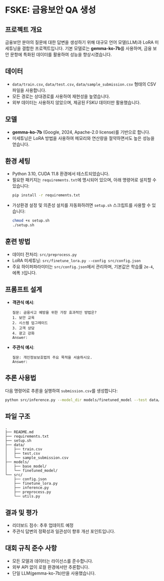 # FSKE: 금융보안 QA 생성

## 프로젝트 개요
금융보안 분야의 질문에 대한 답변을 생성하기 위해 대규모 언어 모델(LLM)과 LoRA 미세튜닝을 결합한 프로젝트입니다. 기본 모델로는 **gemma-ko-7b**를 사용하며, 금융 보안 문항에 특화된 데이터를 활용하여 성능을 향상시켰습니다.

## 데이터
- `data/train.csv`, `data/test.csv`, `data/sample_submission.csv` 형태의 CSV 파일을 사용합니다.
- 모든 경로는 상대경로를 사용하여 재현성을 높였습니다.
- 외부 데이터는 사용하지 않았으며, 제공된 FSKU 데이터만 활용했습니다.

## 모델
- **gemma-ko-7b** (Google, 2024, Apache-2.0 license)를 기반으로 합니다.
- 미세튜닝은 LoRA 방법을 사용하여 메모리와 연산량을 절약하면서도 높은 성능을 얻습니다.

## 환경 세팅
- Python 3.10, CUDA 11.8 환경에서 테스트되었습니다.
- 필요한 패키지는 `requirements.txt`에 명시되어 있으며, 아래 명령어로 설치할 수 있습니다:
  ```bash
  pip install -r requirements.txt
  ```
- 가상환경 설정 및 의존성 설치를 자동화하려면 `setup.sh` 스크립트를 사용할 수 있습니다:
  ```bash
  chmod +x setup.sh
  ./setup.sh
  ```

## 훈련 방법
- 데이터 전처리: `src/preprocess.py`
- LoRA 미세튜닝: `src/finetune_lora.py --config src/config.json`
- 주요 하이퍼파라미터는 `src/config.json`에서 관리하며, 기본값은 학습률 `2e-4`, 에폭 `3`입니다.

## 프롬프트 설계
- **객관식 예시**:
  ```
  질문: 금융사고 예방을 위한 가장 효과적인 방법은?
  1. 보안 교육
  2. 시스템 업그레이드
  3. 고객 상담
  4. 광고 강화
  Answer:
  ```
- **주관식 예시**:
  ```
  질문: 개인정보보호법의 주요 목적을 서술하시오.
  Answer:
  ```

## 추론 사용법
다음 명령어로 추론을 실행하여 `submission.csv`를 생성합니다:
```bash
python src/inference.py --model_dir models/finetuned_model --test data/test.csv --output submission.csv
```

## 파일 구조
```
.
├── README.md
├── requirements.txt
├── setup.sh
├── data/
│   ├── train.csv
│   ├── test.csv
│   └── sample_submission.csv
├── models/
│   ├── base_model/
│   └── finetuned_model/
└── src/
    ├── config.json
    ├── finetune_lora.py
    ├── inference.py
    ├── preprocess.py
    └── utils.py
```

## 결과 및 평가
- 리더보드 점수: 추후 업데이트 예정
- 주관식 답변의 정확성과 일관성이 향후 개선 포인트입니다.

## 대회 규칙 준수 사항
- 모든 모델과 데이터는 라이선스를 준수합니다.
- 외부 API 없이 로컬 환경에서만 추론합니다.
- 단일 LLM(gemma-ko-7b)만을 사용했습니다.
